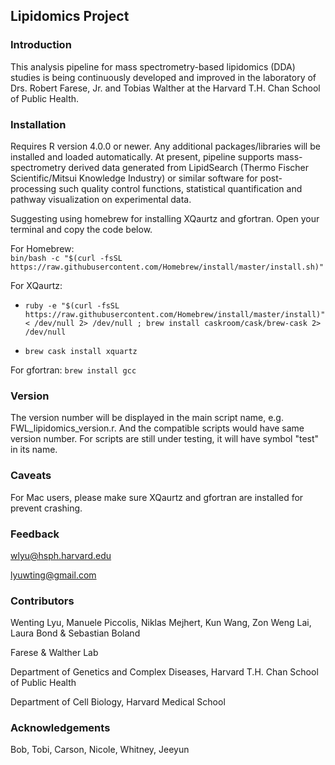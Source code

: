 ## **Lipidomics Project**

### Introduction
This analysis pipeline for mass spectrometry-based lipidomics (DDA) studies is being continuously developed and improved in the laboratory of Drs. Robert Farese, Jr. and Tobias Walther at the Harvard T.H. Chan School of Public Health.

### Installation
Requires R version 4.0.0 or newer. Any additional packages/libraries will be installed and loaded automatically. At present, pipeline supports mass-spectrometry derived data generated from LipidSearch (Thermo Fischer Scientific/Mitsui Knowledge Industry) or similar software for post-processing such quality control functions, statistical quantification and pathway visualization on experimental data.

Suggesting using homebrew for installing XQaurtz and gfortran. Open your terminal and copy the code below.

For Homebrew:   
`bin/bash -c "$(curl -fsSL https://raw.githubusercontent.com/Homebrew/install/master/install.sh)"`

For XQaurtz: 

- `ruby -e "$(curl -fsSL https://raw.githubusercontent.com/Homebrew/install/master/install)" < /dev/null 2> /dev/null ; brew install caskroom/cask/brew-cask 2> /dev/null`

- `brew cask install xquartz`

For gfortran:
`brew install gcc`

### Version
The version number will be displayed in the main script name, e.g. FWL_lipidomics_version.r. And the compatible scripts would have same version number. For scripts are still under testing, it will have symbol "test" in its name.



### Caveats
For Mac users, please make sure XQaurtz and gfortran are installed for prevent crashing.

### Feedback
wlyu@hsph.harvard.edu

lyuwting@gmail.com

### Contributors
Wenting Lyu, Manuele Piccolis, Niklas Mejhert, Kun Wang, Zon Weng Lai, Laura Bond & Sebastian Boland

Farese & Walther Lab

Department of Genetics and Complex Diseases, Harvard T.H. Chan School of Public Health

Department of Cell Biology, Harvard Medical School

### Acknowledgements

Bob, Tobi, Carson, Nicole, Whitney, Jeeyun
